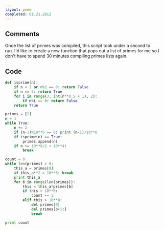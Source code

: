 ```yaml
---
layout: poem
completed: 01.21.2012
---
```


## Comments

Once the list of primes was compiled, this script took under a second to run.
I'd like to create a new function that pops out a list of primes for me so I
don't have to spend 30 minutes compiling primes lists again.

## Code

```python
def isprime(n):
	if n < 2 or n%2 == 0: return False
	if n == 2: return True
	for i in range(3, int(n**0.5 + 1), 2):
		if n%i == 0: return False
	return True

primes = [2]
n = 1
while True:
	n += 2
	if (n-1)%10**6 == 0: print (n-1)/10**6
	if isprime(n) == True:
		primes.append(n)
	if n >= 10**8/2 + 10**4:
		break

count = 0	
while len(primes) > 0:
	this_a = primes[0]
	if this_a**2 > 10**8: break
	print this_a
	for b in range(len(primes)):
		this = this_a*primes[b]
		if this < 10**8:
			count += 1
		elif this > 10**8:
			del primes[0]
			del primes[b+1:]
			break

print count
```
